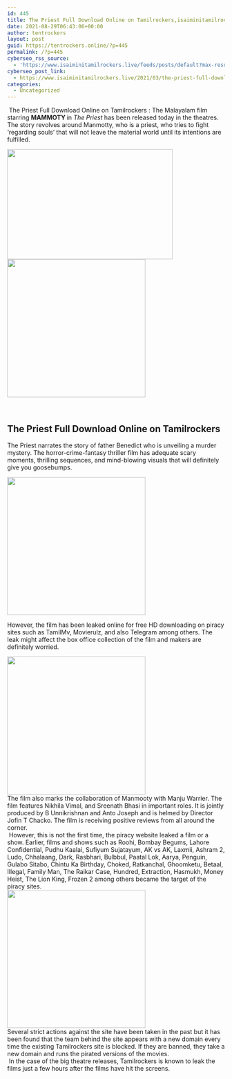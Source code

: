 ```yaml
---
id: 445
title: The Priest Full Download Online on Tamilrockers,isaiminitamilrockers 2021
date: 2021-08-29T06:43:06+00:00
author: tentrockers
layout: post
guid: https://tentrockers.online/?p=445
permalink: /?p=445
cyberseo_rss_source:
  - 'https://www.isaiminitamilrockers.live/feeds/posts/default?max-results=150&start-index=151'
cyberseo_post_link:
  - https://www.isaiminitamilrockers.live/2021/03/the-priest-full-download-online-on.html
categories:
  - Uncategorized
---
```

<meta content="&nbsp; The Priest Full Download Online on Tamilrockers &nbsp; : The Malayalam film starring &nbsp; MAMMOTY&nbsp; in&nbsp; The Priest &nbsp;has been released today in the ..." name="twitter:description" />

  


<center>
</center>

  
<ins data-width="0" data-height="0" class="d207ed813b4" data-domain="//aaaaaco.com" data-affquery="/81dee8bcaf/207ed813b4/?placementName=default"></ins>

&nbsp;<span>The Priest Full Download Online on Tamilrockers</span><span>&nbsp;</span><span>: The Malayalam film starring</span><span>&nbsp;<b>MAMMOTY&nbsp;</b></span><span>in&nbsp;</span>_The Priest_<span>&nbsp;has been released today in the theatres. The story revolves around Manmotty, who is a priest, who tries to fight ‘regarding souls’ that will not leave the material world until its intentions are fulfilled.</span><ins data-width="0" data-height="0" class="d207ed813b4" data-domain="//aaaaaco.com" data-affquery="/81dee8bcaf/207ed813b4/?placementName=default"></ins>

<ins data-width="0" data-height="0" class="d207ed813b4" data-domain="//aaaaaco.com" data-affquery="/81dee8bcaf/207ed813b4/?placementName=default"></ins>

<div class="separator">
  <a href="https://1.bp.blogspot.com/-1m7xqrErPLU/YEuHGBV__zI/AAAAAAAAAfo/THUiRf9UV3082fJNSLS3FyCRSIfBjczvACLcBGAsYHQ/s480/hqdefault%2B%25281%2529.jpg" imageanchor="1"><img loading="lazy" border="0" data-original-height="360" data-original-width="480" height="255" src="https://1.bp.blogspot.com/-1m7xqrErPLU/YEuHGBV__zI/AAAAAAAAAfo/THUiRf9UV3082fJNSLS3FyCRSIfBjczvACLcBGAsYHQ/w383-h255/hqdefault%2B%25281%2529.jpg" width="383" /></a>
</div>



<div class="separator">
  <a href="https://aaaaaco.com/d4c26a5800/a88bb6a367/?placementName=default" imageanchor="1" target="_blank" rel="noopener"><img border="0" data-original-height="166" data-original-width="800" src="https://1.bp.blogspot.com/-iYfAjI9Nlz8/YEuHVsR0QcI/AAAAAAAAAfw/GTfMhL7O9r8oDSSDkFrxnX46zePDmLPjQCLcBGAsYHQ/s320/unnamed.gif" width="320" /></a>
</div>

<span><br /></span><ins data-width="0" data-height="0" class="d207ed813b4" data-domain="//aaaaaco.com" data-affquery="/81dee8bcaf/207ed813b4/?placementName=default"></ins><ins data-width="0" data-height="0" class="d207ed813b4" data-domain="//aaaaaco.com" data-affquery="/81dee8bcaf/207ed813b4/?placementName=default"></ins>

## <span>The Priest Full Download Online on Tamilrockers</span>

<ins data-width="0" data-height="0" class="d207ed813b4" data-domain="//aaaaaco.com" data-affquery="/81dee8bcaf/207ed813b4/?placementName=default"></ins>

The Priest narrates the story of father Benedict who is unveiling a murder mystery. The horror-crime-fantasy thriller film has adequate scary moments, thrilling sequences, and mind-blowing visuals that will definitely give you goosebumps.<ins data-width="0" data-height="0" class="d207ed813b4" data-domain="//aaaaaco.com" data-affquery="/81dee8bcaf/207ed813b4/?placementName=default"></ins>

<div class="separator">
  <a href="https://aaaaaco.com/d4c26a5800/a88bb6a367/?placementName=default" imageanchor="1" target="_blank" rel="noopener"><img border="0" data-original-height="166" data-original-width="800" src="https://1.bp.blogspot.com/-VUh4uEPSP0U/YEuHcY7buAI/AAAAAAAAAf0/aQ55ChqafA0ac9TMGlV1bkSLasafWoyswCLcBGAsYHQ/s320/unnamed.gif" width="320" /></a>
</div>

<ins data-width="0" data-height="0" class="d207ed813b4" data-domain="//aaaaaco.com" data-affquery="/81dee8bcaf/207ed813b4/?placementName=default"></ins>

However, the film has been leaked online for free HD downloading on piracy sites such as TamilMv, Movierulz, and also Telegram among others. The leak might affect the box office collection of the film and makers are definitely worried.

<div class="separator">
  <a href="https://aaaaaco.com/d4c26a5800/a88bb6a367/?placementName=default" imageanchor="1" target="_blank" rel="noopener"><img border="0" data-original-height="166" data-original-width="800" src="https://1.bp.blogspot.com/-esZckGuq4wM/YEuHjpjg5sI/AAAAAAAAAf4/BrVuFBzujh0mMQ7DtSdhs3-GWfQlZ5O3ACLcBGAsYHQ/s320/unnamed.gif" width="320" /></a>
</div>



<div>
  The film also marks the collaboration of Manmooty with Manju Warrier. The film features Nikhila Vimal, and Sreenath Bhasi in important roles. It is jointly produced by B Unnikrishnan and Anto Joseph and is helmed by Director Jofin T Chacko. The film is receiving positive reviews from all around the corner.
</div>

<div>
  &nbsp;However, this is not the first time, the piracy website leaked a film or a show. Earlier, films and shows such as Roohi, Bombay Begums, Lahore Confidential, Pudhu Kaalai, Sufiyum Sujatayum, AK vs AK, Laxmii, Ashram 2, Ludo, Chhalaang, Dark, Rasbhari, Bulbbul, Paatal Lok, Aarya, Penguin, Gulabo Sitabo, Chintu Ka Birthday, Choked, Ratkanchal, Ghoomketu, Betaal, Illegal, Family Man, The Raikar Case, Hundred, Extraction, Hasmukh, Money Heist, The Lion King, Frozen 2 among others became the target of the piracy sites.&nbsp;
</div>

<div class="separator">
  <a href="https://aaaaaco.com/d4c26a5800/a88bb6a367/?placementName=default" imageanchor="1" target="_blank" rel="noopener"><img border="0" data-original-height="166" data-original-width="800" src="https://1.bp.blogspot.com/-oFLeZTti2Qo/YEuHuYctqbI/AAAAAAAAAgA/JL0fDenuf2MZL1Ybd-qT5XlwYqjvSVSEACLcBGAsYHQ/s320/unnamed.gif" width="320" /></a>
</div>



<div>
  Several strict actions against the site have been taken in the past but it has been found that the team behind the site appears with a new domain every time the existing Tamilrockers site is blocked. If they are banned, they take a new domain and runs the pirated versions of the movies.
</div>

<div>
  &nbsp;In the case of the big theatre releases, Tamilrockers is known to leak the films just a few hours after the films have hit the screens.
</div>

<center>
</center>
